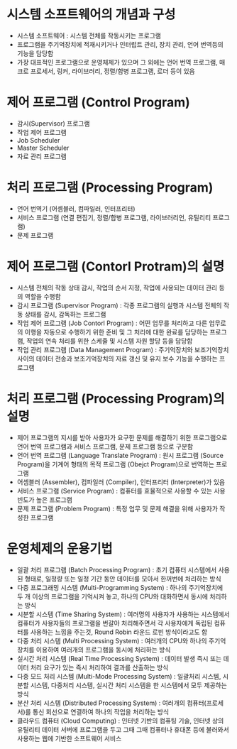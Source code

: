 # 시스템 소프트웨어의 개념과 구성

- 시스템 소프트웨어 : 시스템 전체를 작동시키는 프로그램
- 프로그램을 주기억장치에 적재시키거나 인터럽트 관리, 장치 관리, 언어 번역등의 기능을 담당함
- 가장 대표적인 프로그램으로 운영체제가 있으며 그 외에는 언어 번역 프로그램, 매크로 프로세서, 링커, 라이브러리, 정렬/합병 프로그램, 로더 등이 있음

# 제어 프로그램 (Control Program)
- 감시(Supervisor) 프로그램
- 작업 제어 프로그램
- Job Scheduler
- Master Scheduler
- 자료 관리 프로그램

# 처리 프로그램 (Processing Program)
- 언어 번역기 (어셈블러, 컴파일러, 인터프리터)
- 서비스 프로그램 (연결 편집기, 정렬/합병 프로그램, 라이브러리언, 유틸리티 프로그램)
- 문제 프로그램

# 제어 프로그램 (Contorl Protram)의 설명
- 시스템 전체의 작동 상태 감시, 작업의 순서 지정, 작업에 사용되는 데이터 관리 등의 역할을 수행함
- 감시 프로그램 (Supervisor Program) : 각종 프로그램의 실행과 시스템 전체의 작동 상태를 감시, 감독하는 프로그램
- 작업 제어 프로그램 (Job Contorl Program) : 어떤 업무를 처리하고 다른 업무로의 이행을 자동으로 수행하기 위한 준비 및 그 처리에 대한 완료를 담당하는 프로그램, 작업의 연속 처리를 위한 스케줄 및 시스템 자원 할당 등을 담당함
- 작업 관리 프로그램 (Data Management Program) : 주기억장치와 보조기억장치 사이의 데이터 전송과 보조기억장치의 자료 갱신 및 유지 보수 기능을 수행하는 프로그램

# 처리 프로그램 (Processing Program)의 설명
- 제어 프로그램의 지시를 받아 사용자가 요구한 문제를 해결하기 위한 프로그램으로 언어 번역 프로그램과 서비스 프로그램, 문제 프로그램 등으로 구분함
- 언어 번역 프로그램 (Language Translate Program) : 원시 프로그램 (Source Program)을 기계어 형태의 목적 프로그램 (Obejct Program)으로 번역하는 프로그램
- 어셈블러 (Assembler), 컴파일러 (Compiler), 인터프리터 (Interpreter)가 있음
- 서비스 프로그램 (Service Program) : 컴퓨터를 효율적으로 사용할 수 있는 사용빈도가 높은 프로그램
- 문제 프로그램 (Problem Program) : 특정 업무 및 문제 해결을 위해 사용자가 작성한 프로그램

# 운영체제의 운용기법
- 일괄 처리 프로그램 (Batch Processing Program) : 초기 컴퓨터 시스템에서 사용된 형태로, 일정량 또는 일정 기간 동안 데이터를 모아서 한꺼번에 처리하는 방식
- 다중 프로그래밍 시스템 (Multi-Programming System) : 하나의 주기억장치에 두 개 이상의 프로그램을 기억시켜 놓고, 하나의 CPU와 대화하면서 동시에 처리하는 방식
- 시분할 시스템 (Time Sharing System) : 여러명의 사용자가 사용하는 시스템에서 컴퓨터가 사용자들의 프로그램을 번갈아 처리해주면서 각 사용자에게 독립된 컴퓨터를 사용하는 느낌을 주는것, Round Robin 라운드 로빈 방식이라고도 함
- 다중 처리 시스템 (Multi Processing System) : 여러개의 CPU와 하나의 주기억장치를 이용하여 여러개의 프로그램을 동시에 처리하는 방식
- 실시간 처리 시스템 (Real Time Processing System) : 데이터 발생 즉시 또는 데이터 처리 요구가 있는 즉시 처리하여 결과를 산출하는 방식
- 다중 모드 처리 시스템 (Multi-Mode Processing System) : 일괄처리 시스템, 시분할 시스템, 다중처리 시스템, 실시간 처리 시스템을 한 시스템에서 모두 제공하는 방식
- 분산 처리 시스템 (Distributed Processing System) : 여러개의 컴퓨터(프로세서)를 통신 회선으로 연결하여 하나의 작업을 처리하는 방식
- 클라우드 컴퓨터 (Cloud Computing) : 인터넷 기반의 컴퓨팅 기술, 인터넷 상의 유틸리티 데이터 서버에 프로그램을 두고 그때 그때 컴퓨터나 휴대폰 등에 불러와서 사용하는 웹에 기반한 소프트웨어 서비스
